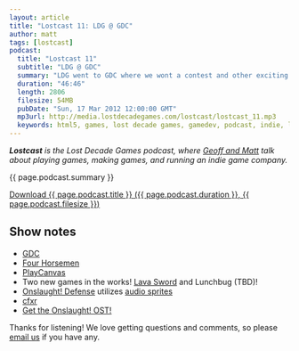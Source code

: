 ```yaml
---
layout: article
title: "Lostcast 11: LDG @ GDC"
author: matt
tags: [lostcast]
podcast:
  title: "Lostcast 11"
  subtitle: "LDG @ GDC"
  summary: "LDG went to GDC where we wont a contest and other exciting stuff happened."
  duration: "46:46"
  length: 2806
  filesize: 54MB
  pubDate: "Sun, 17 Mar 2012 12:00:00 GMT"
  mp3url: http://media.lostdecadegames.com/lostcast/lostcast_11.mp3
  keywords: html5, games, lost decade games, gamedev, podcast, indie, lostcast
---
```

_**Lostcast** is the Lost Decade Games podcast, where [Geoff and Matt](/about/) talk about playing games, making games, and running an indie game company._

{{ page.podcast.summary }}

<a class="download-podcast" href="{{ page.podcast.mp3url }}">
	Download {{ page.podcast.title }} ({{ page.podcast.duration }}, {{ page.podcast.filesize }})
</a>

## Show notes

* [GDC](http://gdconf.com/)
* [Four Horsemen](http://www.pokki.com/1up/#4horsemen)
* [PlayCanvas](http://playcanvas.com/)
* Two new games in the works! [Lava Sword](http://www.lostdecadegames.com/lava-sword-dev-diary-part-1/) and Lunchbug (TBD)!
* [Onslaught! Defense](http://arcade.lostdecadegames.com/onslaught_defense/) utilizes [audio sprites](http://remysharp.com/2010/12/23/audio-sprites/)
* [cfxr](http://thirdcog.eu/apps/cfxr)
* [Get the Onslaught! OST!](http://joshuamorse.bandcamp.com/album/onslaught-ost)

Thanks for listening! We love getting questions and comments, so please [email us](mailto:hello@lostdecadegames.com) if you have any.
